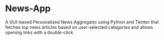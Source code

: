 # News-App
A GUI-based Personalized News Aggregator using Python and Tkinter that fetches top news articles based on user-selected categories and allows opening links with a double-click.
